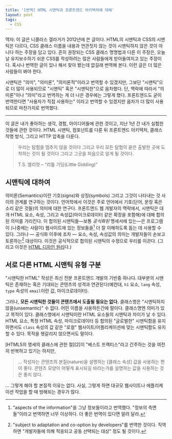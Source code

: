 ```yaml
---
title: '[번역] HTML 시맨틱과 프론트엔드 아키텍처에 대해'
layout: post
tags:
  - CSS
---
```


역자: 이 글은 니콜라스 갤라거가 2012년에 쓴 글이다. HTML의 시맨틱과 CSS의 시맨틱은 다르다, CSS
클래스 이름을 내용과 연관짓지 않는 것이 시맨틱하지 않은 것이 아니다 하는 주장을 담고 있다. 흔히 권장되는
CSS 클래스 명명법과 다른 이 주장은, 오늘날 유지보수하기 쉬운 CSS를 작성하려는 많은 사람들에게 받아들여지고
있는 주장이다. 혹시나 번역한 글이 있나 해서 찾아 봤는데 없길래 번역해 본다. 이런 글은 더 많은 사람들이 봐야
한다.

시맨틱은 "의미", "의미론", "의미론적"이라고 번역할 수 있겠지만, 그보단 "시맨틱"으로 더 많이 사용되므로
"시맨틱" 혹은 "시맨틱한"으로 음차했다. 단, 맥락에 따라서 "의미론"이나 "의미"라고 번역하는 게 더 나은
경우에는 그렇게 했다. 프론트엔드도 굳이 번역한다면 "사용자가 직접 사용하는" 이라고 번역할 수 있겠지만
음차가 더 많이 사용되므로 마찬가지로 번역했다.

------

이 글은 내가 좋아하는 생각, 경험, 아이디어들에 관한 것이고, 지난 1년 간 내가 실험한 것들에 관한 것이다.
HTML 시맨틱, 컴포넌트를 다룬 뒤 프론트엔드 아키텍처, 클래스 작명 방식, 그리고 HTTP 압축을 다룬다.

> 우리는 탐험을 멈추지 않을 것이다
> 그리고 우리 모든 탐험의 끝은
> 출발한 곳에 도착하는 것이 될 것이다
> 그리고 그곳을 처음으로 알게 될 것이다.
>
> T.S. 엘리엇 – “리틀 기딩(Little Gidding)”

## 시맨틱에 대하여

의미론(Semantics)이란 기호(signs)와 상징(symbols) 그리고 그것이 나타내는 것 사이의 관계를 연구하는 것이다.
언어학에서 이것은 주로 언어에서 기호(단어, 문장 혹은 소리 같은 것들)의 의미에 대한 연구다. 프론트엔드 웹
개발자의 맥락에서, 시맨틱은 대개 HTML 요소, 속성, 그리고 속성값(마이크로데이터 같은 확장을 포함해)에
대해 합의된 의미를 가리킨다. 이 합의된 시맨틱들―보통 _공식화된_ 명세서에 있는―은 프로그램이 (나중에는 사람이)
웹사이트에 있는 정보들을[^fn1] 더 잘 이해하도록 돕는 데 사용할 수 있다. 그러나 ― 공식화 이후에 조차 ― 요소, 속성,
속성값의 의미는 개발자들이 손보고 토론하는[^fn2] 대상이다. 이것은 공식적으로 합의된 시맨틱의 수정으로
우리를 이끈다. (그리고 이것은 [HTML 디자인 원리][1]다.)

## 서로 다른 HTML 시맨틱 유형 구분

"시맨틱한 HTML" 작성은 최신 전문 프론트엔드 개발의 기반중 하나다. 대부분의 시맨틱은
존재하는 혹은 기대되는 콘텐츠의 성격과 연관된다(예컨대, `h1` 요소, `lang` 속성, `type` 속성의
  `email`이란 값, 마이크로데이터).

그러나, **모든 시맨틱한 것들이 콘텐츠에서 도출될 필요는 없다.** 클래스명은 "시맨틱하지 않을(unsemantic)"
수 없다. 어떤 이름을 사용하든간에 말이다. 클래스명엔 의미가 있고 목적이 있다. 클래스명에서 시맨틱이란
HTML 요소들의 시맨틱과 차이가 날 수 있다. HTML 요소, 특정 HTML 속성, 마이크로데이터 등 합의된
"글로벌한" 시맨틱함을 유지하면서도 `class` 속성의 값 같은 "로컬" 웹사이트/어플리케이션에 맞는 시맨틱함도
유지할 수 있다. 목적을 헷갈리지 않으면서도 말이다.

[HTML5의 명세의 클래스에 관한 절][2]이 "베스트 프랙티스"라고 간주하는 것을 여전히 반복하고 있기는 하지만,

> ... 작성자는 콘텐츠의 본질(nature)을 설명하는 [클래스 속성] 값을 사용하는 편이 좋다.
> 콘텐츠 모양이 어떻게 표시되길 바라는가를 설명하는 값을 사용하는 것은 좋지 않다.

... 그렇게 해야 할 본질적 이유는 없다. 사실, 그렇게 하면 대규모 웹사이트나 애플리케이션 작업을 할 때 방해되는 경우가 많다.










[1]: https://www.w3.org/TR/html-design-principles/#pave-the-cowpaths

[^fn1]: "aspects of the information"을 그냥 정보들이라고 번역했다. "정보의 측면들"이라고 번역하면 너무 이상하다. 더 좋은 번역이 있다면 알려 달라.
[^fn2]: "subject to adaptation and co-option by developers"를 번역한 것이다. 직역하면 "개발자들에 의해 적응되고 공동 선택되는 대상" 정도 될 것이다.
